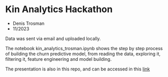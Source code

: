 # Kin Analytics Hackathon

- Denis Trosman
- 11/2023

Data was sent via email and uploaded locally.

The notebook kin_analytics_trosman.ipynb shows the step by step process of building the churn predictive model, from reading the data, exploring it, filtering it, feature engineering and model building.

The presentation is also in this repo, and can be accessed in this [link](https://docs.google.com/presentation/d/1gfGxGz8AE50YsDbGz0AiXVV9twLH_YhpsfV0P1B9Cik/edit?usp=sharing)

